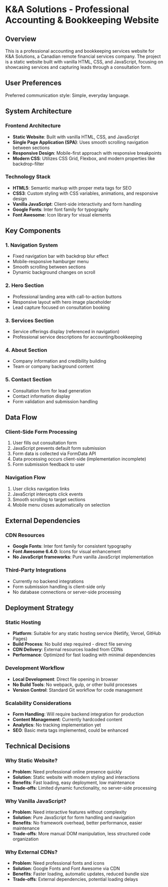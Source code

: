 # K&A Solutions - Professional Accounting & Bookkeeping Website

## Overview

This is a professional accounting and bookkeeping services website for K&A Solutions, a Canadian remote financial services company. The project is a static website built with vanilla HTML, CSS, and JavaScript, focusing on showcasing services and capturing leads through a consultation form.

## User Preferences

Preferred communication style: Simple, everyday language.

## System Architecture

### Frontend Architecture
- **Static Website**: Built with vanilla HTML, CSS, and JavaScript
- **Single Page Application (SPA)**: Uses smooth scrolling navigation between sections
- **Responsive Design**: Mobile-first approach with responsive breakpoints
- **Modern CSS**: Utilizes CSS Grid, Flexbox, and modern properties like backdrop-filter

### Technology Stack
- **HTML5**: Semantic markup with proper meta tags for SEO
- **CSS3**: Custom styling with CSS variables, animations, and responsive design
- **Vanilla JavaScript**: Client-side interactivity and form handling
- **Google Fonts**: Inter font family for typography
- **Font Awesome**: Icon library for visual elements

## Key Components

### 1. Navigation System
- Fixed navigation bar with backdrop blur effect
- Mobile-responsive hamburger menu
- Smooth scrolling between sections
- Dynamic background changes on scroll

### 2. Hero Section
- Professional landing area with call-to-action buttons
- Responsive layout with hero image placeholder
- Lead capture focused on consultation booking

### 3. Services Section
- Service offerings display (referenced in navigation)
- Professional service descriptions for accounting/bookkeeping

### 4. About Section
- Company information and credibility building
- Team or company background content

### 5. Contact Section
- Consultation form for lead generation
- Contact information display
- Form validation and submission handling

## Data Flow

### Client-Side Form Processing
1. User fills out consultation form
2. JavaScript prevents default form submission
3. Form data is collected via FormData API
4. Data processing occurs client-side (implementation incomplete)
5. Form submission feedback to user

### Navigation Flow
1. User clicks navigation links
2. JavaScript intercepts click events
3. Smooth scrolling to target sections
4. Mobile menu closes automatically on selection

## External Dependencies

### CDN Resources
- **Google Fonts**: Inter font family for consistent typography
- **Font Awesome 6.4.0**: Icons for visual enhancement
- **No JavaScript frameworks**: Pure vanilla JavaScript implementation

### Third-Party Integrations
- Currently no backend integrations
- Form submission handling is client-side only
- No database connections or server-side processing

## Deployment Strategy

### Static Hosting
- **Platform**: Suitable for any static hosting service (Netlify, Vercel, GitHub Pages)
- **Build Process**: No build step required - direct file serving
- **CDN Delivery**: External resources loaded from CDNs
- **Performance**: Optimized for fast loading with minimal dependencies

### Development Workflow
- **Local Development**: Direct file opening in browser
- **No Build Tools**: No webpack, gulp, or other build processes
- **Version Control**: Standard Git workflow for code management

### Scalability Considerations
- **Form Handling**: Will require backend integration for production
- **Content Management**: Currently hardcoded content
- **Analytics**: No tracking implementation yet
- **SEO**: Basic meta tags implemented, could be enhanced

## Technical Decisions

### Why Static Website?
- **Problem**: Need professional online presence quickly
- **Solution**: Static website with modern styling and interactions
- **Benefits**: Fast loading, easy deployment, low maintenance
- **Trade-offs**: Limited dynamic functionality, no server-side processing

### Why Vanilla JavaScript?
- **Problem**: Need interactive features without complexity
- **Solution**: Pure JavaScript for form handling and navigation
- **Benefits**: No framework overhead, better performance, easier maintenance
- **Trade-offs**: More manual DOM manipulation, less structured code organization

### Why External CDNs?
- **Problem**: Need professional fonts and icons
- **Solution**: Google Fonts and Font Awesome via CDN
- **Benefits**: Faster loading, automatic updates, reduced bundle size
- **Trade-offs**: External dependencies, potential loading delays
